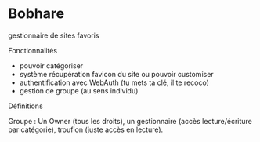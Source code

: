 # Bobhare

gestionnaire de sites favoris 

Fonctionnalités

- pouvoir catégoriser
- système récupération favicon du site ou pouvoir customiser
- authentification avec WebAuth (tu mets ta clé, il te recoco)
- gestion de groupe (au sens individu)


Définitions 

Groupe : Un Owner (tous les droits), un gestionnaire (accès lecture/écriture par catégorie), troufion (juste accès en lecture).
